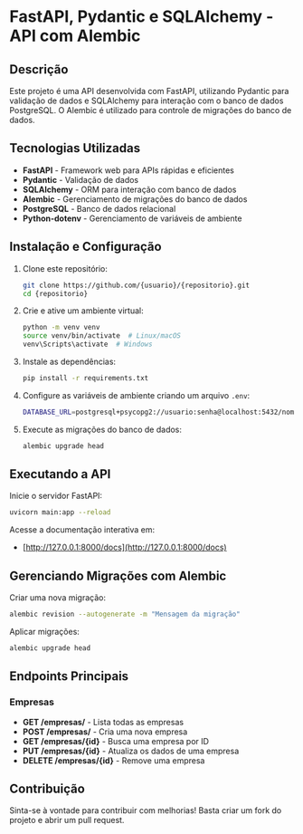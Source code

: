# FastAPI, Pydantic e SQLAlchemy - API com Alembic

## Descrição
Este projeto é uma API desenvolvida com FastAPI, utilizando Pydantic para validação de dados e SQLAlchemy para interação com o banco de dados PostgreSQL. O Alembic é utilizado para controle de migrações do banco de dados.

## Tecnologias Utilizadas
- **FastAPI** - Framework web para APIs rápidas e eficientes
- **Pydantic** - Validação de dados
- **SQLAlchemy** - ORM para interação com banco de dados
- **Alembic** - Gerenciamento de migrações do banco de dados
- **PostgreSQL** - Banco de dados relacional
- **Python-dotenv** - Gerenciamento de variáveis de ambiente

## Instalação e Configuração
1. Clone este repositório:
   ```sh
   git clone https://github.com/{usuario}/{repositorio}.git
   cd {repositorio}
   ```

2. Crie e ative um ambiente virtual:
   ```sh
   python -m venv venv
   source venv/bin/activate  # Linux/macOS
   venv\Scripts\activate  # Windows
   ```

3. Instale as dependências:
   ```sh
   pip install -r requirements.txt
   ```

4. Configure as variáveis de ambiente criando um arquivo `.env`:
   ```sh
   DATABASE_URL=postgresql+psycopg2://usuario:senha@localhost:5432/nome_do_banco
   ```

5. Execute as migrações do banco de dados:
   ```sh
   alembic upgrade head
   ```

## Executando a API
Inicie o servidor FastAPI:
```sh
uvicorn main:app --reload
```
Acesse a documentação interativa em:
- [http://127.0.0.1:8000/docs](http://127.0.0.1:8000/docs)

## Gerenciando Migrações com Alembic
Criar uma nova migração:
```sh
alembic revision --autogenerate -m "Mensagem da migração"
```
Aplicar migrações:
```sh
alembic upgrade head
```

## Endpoints Principais
### Empresas
- **GET /empresas/** - Lista todas as empresas
- **POST /empresas/** - Cria uma nova empresa
- **GET /empresas/{id}** - Busca uma empresa por ID
- **PUT /empresas/{id}** - Atualiza os dados de uma empresa
- **DELETE /empresas/{id}** - Remove uma empresa

## Contribuição
Sinta-se à vontade para contribuir com melhorias! Basta criar um fork do projeto e abrir um pull request.

